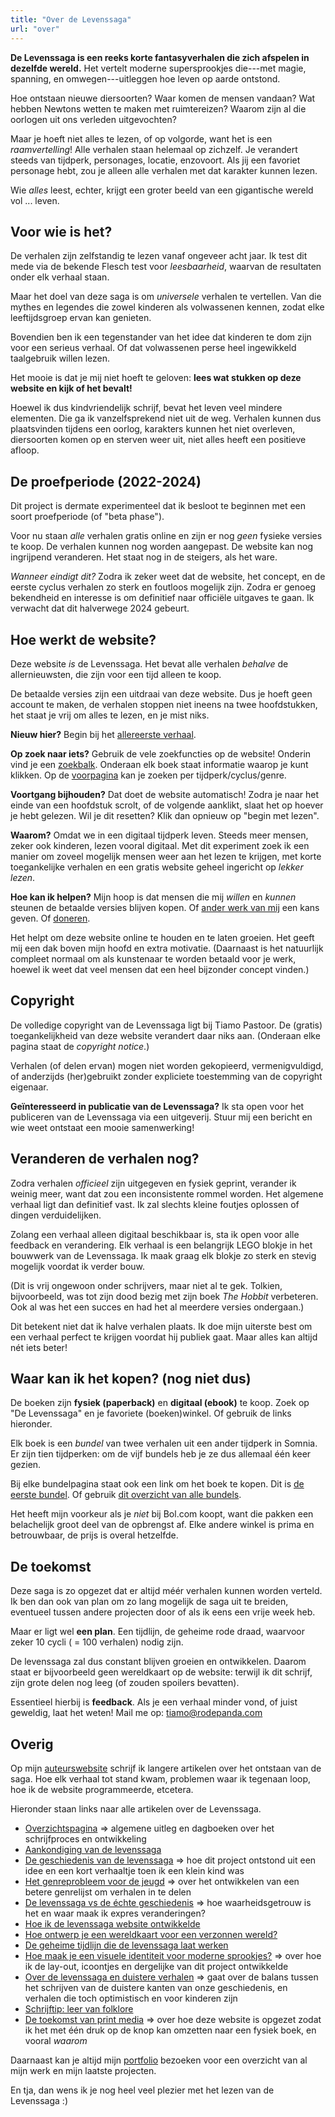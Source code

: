 ```yaml
---
title: "Over de Levenssaga"
url: "over"
---
```


**De Levenssaga is een reeks korte fantasyverhalen die zich afspelen in dezelfde wereld.** Het vertelt moderne supersprookjes die---met magie, spanning, en omwegen---uitleggen hoe leven op aarde ontstond. 

Hoe ontstaan nieuwe diersoorten? Waar komen de mensen vandaan? Wat hebben Newtons wetten te maken met ruimtereizen? Waarom zijn al die oorlogen uit ons verleden uitgevochten?

Maar je hoeft niet alles te lezen, of op volgorde, want het is een _raamvertelling_! Alle verhalen staan helemaal op zichzelf. Je verandert steeds van tijdperk, personages, locatie, enzovoort. Als jij een favoriet personage hebt, zou je alleen alle verhalen met dat karakter kunnen lezen.

Wie _alles_ leest, echter, krijgt een groter beeld van een gigantische wereld vol ... leven.

## Voor wie is het?

De verhalen zijn zelfstandig te lezen vanaf ongeveer acht jaar. Ik test dit mede via de bekende Flesch test voor _leesbaarheid_, waarvan de resultaten onder elk verhaal staan.

Maar het doel van deze saga is om _universele_ verhalen te vertellen. Van die mythes en legendes die zowel kinderen als volwassenen kennen, zodat elke leeftijdsgroep ervan kan genieten. 

Bovendien ben ik een tegenstander van het idee dat kinderen te dom zijn voor een serieus verhaal. Of dat volwassenen perse heel ingewikkeld taalgebruik willen lezen.

Het mooie is dat je mij niet hoeft te geloven: **lees wat stukken op deze website en kijk of het bevalt!**

Hoewel ik dus kindvriendelijk schrijf, bevat het leven veel mindere elementen. Die ga ik vanzelfsprekend niet uit de weg. Verhalen kunnen dus plaatsvinden tijdens een oorlog, karakters kunnen het niet overleven, diersoorten komen op en sterven weer uit, niet alles heeft een positieve afloop.

## De proefperiode (2022-2024)

Dit project is dermate experimenteel dat ik besloot te beginnen met een soort proefperiode (of "beta phase").

Voor nu staan _alle_ verhalen gratis online en zijn er nog _geen_ fysieke versies te koop. De verhalen kunnen nog worden aangepast. De website kan nog ingrijpend veranderen. Het staat nog in de steigers, als het ware.

_Wanneer eindigt dit?_ Zodra ik zeker weet dat de website, het concept, en de eerste cyclus verhalen zo sterk en foutloos mogelijk zijn. Zodra er genoeg bekendheid en interesse is om definitief naar officiële uitgaves te gaan. Ik verwacht dat dit halverwege 2024 gebeurt.

## Hoe werkt de website?

Deze website _is_ de Levenssaga. Het bevat alle verhalen _behalve_ de allernieuwsten, die zijn voor een tijd alleen te koop. 

De betaalde versies zijn een uitdraai van deze website. Dus je hoeft geen account te maken, de verhalen stoppen niet ineens na twee hoofdstukken, het staat je vrij om alles te lezen, en je mist niks.

**Nieuw hier?** Begin bij het [allereerste verhaal](/nl/oebps/books/de-verbannen-familie).

**Op zoek naar iets?** Gebruik de vele zoekfuncties op de website! Onderin vind je een [zoekbalk](#zoekbalk). Onderaan elk boek staat informatie waarop je kunt klikken. Op de [voorpagina](/nl/#verhalen-zoeken) kan je zoeken per tijdperk/cyclus/genre. 

**Voortgang bijhouden?** Dat doet de website automatisch! Zodra je naar het einde van een hoofdstuk scrolt, of de volgende aanklikt, slaat het op hoever je hebt gelezen. Wil je dit resetten? Klik dan opnieuw op "begin met lezen".

**Waarom?** Omdat we in een digitaal tijdperk leven. Steeds meer mensen, zeker ook kinderen, lezen vooral digitaal. Met dit experiment zoek ik een manier om zoveel mogelijk mensen weer aan het lezen te krijgen, met korte toegankelijke verhalen en een gratis website geheel ingericht op _lekker lezen_.

**Hoe kan ik helpen?** Mijn hoop is dat mensen die mij _willen_ en _kunnen_ steunen de betaalde versies blijven kopen. Of [ander werk van mij](https://rodepanda.com) een kans geven. Of [doneren](https://tiamopastoor.com/info/support/).

Het helpt om deze website online te houden en te laten groeien. Het geeft mij een dak boven mijn hoofd en extra motivatie. (Daarnaast is het natuurlijk compleet normaal om als kunstenaar te worden betaald voor je werk, hoewel ik weet dat veel mensen dat een heel bijzonder concept vinden.)

## Copyright

De volledige copyright van de Levenssaga ligt bij Tiamo Pastoor. De (gratis) toegankelijkheid van deze website verandert daar niks aan. (Onderaan elke pagina staat de _copyright notice_.)

Verhalen (of delen ervan) mogen niet worden gekopieerd, vermenigvuldigd, of anderzijds (her)gebruikt zonder expliciete toestemming van de copyright eigenaar.

**Geïnteresseerd in publicatie van de Levenssaga?** Ik sta open voor het publiceren van de Levenssaga via een uitgeverij. Stuur mij een bericht en wie weet ontstaat een mooie samenwerking!

## Veranderen de verhalen nog?

Zodra verhalen _officieel_ zijn uitgegeven en fysiek geprint, verander ik weinig meer, want dat zou een inconsistente rommel worden. Het algemene verhaal ligt dan definitief vast. Ik zal slechts kleine foutjes oplossen of dingen verduidelijken.

Zolang een verhaal alleen digitaal beschikbaar is, sta ik open voor alle feedback en verandering. Elk verhaal is een belangrijk LEGO blokje in het bouwwerk van de Levenssaga. Ik maak graag elk blokje zo sterk en stevig mogelijk voordat ik verder bouw.

(Dit is vrij ongewoon onder schrijvers, maar niet al te gek. Tolkien, bijvoorbeeld, was tot zijn dood bezig met zijn boek _The Hobbit_ verbeteren. Ook al was het een succes en had het al meerdere versies ondergaan.)

Dit betekent niet dat ik halve verhalen plaats. Ik doe mijn uiterste best om een verhaal perfect te krijgen voordat hij publiek gaat. Maar alles kan altijd nét iets beter!

## Waar kan ik het kopen? (nog niet dus)

De boeken zijn **fysiek (paperback)** en **digitaal (ebook)** te koop. Zoek op "De Levenssaga" en je favoriete (boeken)winkel. Of gebruik de links hieronder.

Elk boek is een _bundel_ van twee verhalen uit een ander tijdperk in Somnia. Er zijn tien tijdperken: om de vijf bundels heb je ze dus allemaal één keer gezien.

Bij elke bundelpagina staat ook een link om het boek te kopen. Dit is [de eerste bundel](/nl/bundle/droomdinos-knuffelgoden). Of gebruik [dit overzicht van alle bundels](/nl/bundle/).

Het heeft mijn voorkeur als je _niet_ bij Bol.com koopt, want die pakken een belachelijk groot deel van de opbrengst af. Elke andere winkel is prima en betrouwbaar, de prijs is overal hetzelfde.

## De toekomst

Deze saga is zo opgezet dat er altijd méér verhalen kunnen worden verteld. Ik ben dan ook van plan om zo lang mogelijk de saga uit te breiden, eventueel tussen andere projecten door of als ik eens een vrije week heb. 

Maar er ligt wel **een plan**. Een tijdlijn, de geheime rode draad, waarvoor zeker 10 cycli ( = 100 verhalen) nodig zijn.

De levenssaga zal dus constant blijven groeien en ontwikkelen. Daarom staat er bijvoorbeeld geen wereldkaart op de website: terwijl ik dit schrijf, zijn grote delen nog leeg (of zouden spoilers bevatten). 

Essentieel hierbij is **feedback**. Als je een verhaal minder vond, of juist geweldig, laat het weten! Mail me op: [tiamo@rodepanda.com](mailto:tiamo@rodepanda.com)

## Overig

Op mijn [auteurswebsite](https://tiamopastoor.com) schrijf ik langere artikelen over het ontstaan van de saga. Hoe elk verhaal tot stand kwam, problemen waar ik tegenaan loop, hoe ik de website programmeerde, etcetera.

Hieronder staan links naar alle artikelen over de Levenssaga.

* [Overzichtspagina](https://tiamopastoor.com/books/the-saga-of-life/) => algemene uitleg en dagboeken over het schrijfproces en ontwikkeling
* [Aankondiging van de levenssaga](https://tiamopastoor.com/blog/2022/2022-11-07-de-levenssaga/)
* [De geschiedenis van de levenssaga](https://tiamopastoor.com/blog/2022/2022-12-11-de-levenssaga-de-lange-weg-tot-hier/) => hoe dit project ontstond uit een idee en een kort verhaaltje toen ik een klein kind was
* [Het genreprobleem voor de jeugd](https://tiamopastoor.com/blog/2023/2023-01-10-het-genreprobleem-voor-de-jeugd/) => over het ontwikkelen van een betere genrelijst om verhalen in te delen
* [De levenssaga vs de échte geschiedenis](https://tiamopastoor.com/blog/2023/2023-01-18-/de-levenssaga-vs-de-echte-geschiedenis/) => hoe waarheidsgetrouw is het en waar maak ik expres veranderingen?
* [Hoe ik de levenssaga website ontwikkelde](https://tiamopastoor.com/blog/2023/2023-01-22-hoe-ik-de-levenssaga-website-ontwikkelde/)
* [Hoe ontwerp je een wereldkaart voor een verzonnen wereld?](https://tiamopastoor.com/blog/2023/2023-01-18-de-levenssaga-hoe-ontwerp-je-een-wereld-die-niet-bestaat/)
* [De geheime tijdlijn die de levenssaga laat werken](https://tiamopastoor.com/blog/2023/2023-02-02-levenssaga-hoe-ik-de-algemene-tijdlijn-maakte/)
* [Hoe maak je een visuele identiteit voor moderne sprookjes?](https://tiamopastoor.com/blog/2023/2023-01-25-levenssaga-een-visuele-identiteit-voor-moderne-sprookjes/) => over hoe ik de lay-out, icoontjes en dergelijke van dit project ontwikkelde
* [Over de levenssaga en duistere verhalen](https://tiamopastoor.com/blog/2023/2023-01-14-over-de-levenssaga-en-duistere-verhalen/) => gaat over de balans tussen het schrijven van de duistere kanten van onze geschiedenis, en verhalen die toch optimistisch en voor kinderen zijn
* [Schrijftip: leer van folklore](https://tiamopastoor.com/blog/2023/2023-01-06-schrijftip-leer-van-folklore/)
* [De toekomst van print media](https://tiamopastoor.com/blog/2023/2023-01-28-de-toekomst-van-print-media-digitaal-website/) => over hoe deze website is opgezet zodat ik het met één druk op de knop kan omzetten naar een fysiek boek, en vooral _waarom_

Daarnaast kan je altijd mijn [portfolio](https://rodepanda.com) bezoeken voor een overzicht van al mijn werk en mijn laatste projecten.

En tja, dan wens ik je nog heel veel plezier met het lezen van de Levenssaga :)